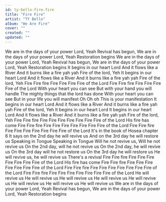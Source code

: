 ```yaml
---
id: ty-bello-fire-fire
title: "Fire Fire"
artist: "TY Bello"
album: "We Are Fire"
cover: ""
created: ""
updated: ""
---
```


We are in the days of your power Lord, Yeah
Revival has begun, We are in the days of your power Lord, Yeah
Restoration begins
We are in the days of your power Lord, Yeah
Revival has begun, We are in the days of your power Lord, Yeah
Restoration begins
It begins in our heart Lord
And it flows like a River
And it burns like a fire yah yah
Fire of the lord, Yeh
It begins in our heart Lord
And it flows like a River
And it burns like a fire yah yah
Fire of the lord, Yeh
Fire Fire fire
Fire Fire Fire
Fire of the Lord
Fire Fire fire
Fire Fire Fire
Fire of the Lord
With your heart you can see
But with your hand you will handle
The mighty things that the lord has done
With your heart you can see
But in your life you will manifest
Oh Oh oh
This is your manifestation
It begins in our heart Lord
And it flows like a River
And it burns like a fire yah yah
Fire of the lord, Yeh
It begins in our heart Lord
It begins in our heart Lord
And it flows like a River
And it burns like a fire yah yah
Fire of the lord, Yeh
Fire Fire fire
Fire Fire Fire
Fire Fire Fire
Fire of the Lord
His fire has come
Fire Fire fire
Fire Fire Fire
Fire Fire Fire
Fire of the Lord
Fire Fire fire
Fire Fire Fire
Fire Fire Fire
Fire of the Lord
It's in the book of Hosea chapter 6
It says on the 2nd day he will revive us
And on the 3rd day he will restore us
Speaking in Tongue
Speaking in Tongue
Will he not revive us, Will he not revive us
On the 2nd day, will he not revive us
On the 2nd day, he will revive us
On the 3rd day will he not restore us
On the 3rd day he will restore us
He will revive us, he will revive us
There's a revival
 Fire Fire fire
Fire Fire Fire
Fire Fire Fire
Fire of the Lord
His fire has come
Fire Fire fire
Fire Fire Fire
Fire Fire Fire
Fire of the Lord
Fire Fire fire
Fire Fire Fire
Fire Fire Fire
Fire of the Lord
Fire Fire fire
Fire Fire Fire
Fire Fire Fire
Fire of the Lord
He will revive us
He will revive us
He will revive us
He will revive us
He will revive us
He will revive us
He will revive us
He will revive us
We are in the days of your power Lord, Yeah
Revival has begun, We are in the days of your power Lord, Yeah
Restoration begins